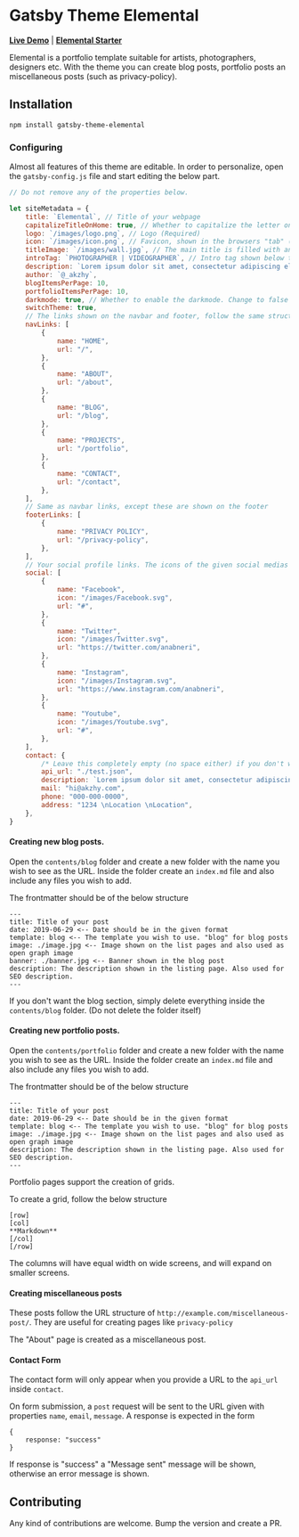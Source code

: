 # Gatsby Theme Elemental

**[Live Demo](https://elemental-theme.netlify.com/)** | **[Elemental Starter](https://github.com/akzhy/gatsby-starter-elemental)**

Elemental is a portfolio template suitable for artists, photographers, designers etc. With the theme you can create blog posts, portfolio posts an miscellaneous posts (such as privacy-policy).

## Installation

```
npm install gatsby-theme-elemental
```

### Configuring

Almost all features of this theme are editable. In order to personalize, open the `gatsby-config.js` file and start editing the below part.

```javascript
// Do not remove any of the properties below.

let siteMetadata = {
    title: `Elemental`, // Title of your webpage
    capitalizeTitleOnHome: true, // Whether to capitalize the letter on homepage
    logo: `/images/logo.png`, // Logo (Required)
    icon: `/images/icon.png`, // Favicon, shown in the browsers "tab" (Required)
    titleImage: `/images/wall.jpg`, // The main title is filled with an image. (Required)
    introTag: `PHOTOGRAPHER | VIDEOGRAPHER`, // Intro tag shown below title
    description: `Lorem ipsum dolor sit amet, consectetur adipiscing elit. Sed sit amet accumsan arcu. Proin ac consequat arcu.`,
    author: `@_akzhy`,
    blogItemsPerPage: 10,
    portfolioItemsPerPage: 10,
    darkmode: true, // Whether to enable the darkmode. Change to false if you want the light mode
    switchTheme: true,
    // The links shown on the navbar and footer, follow the same structure to add or remove more items.
    navLinks: [
        {
            name: "HOME",
            url: "/",
        },
        {
            name: "ABOUT",
            url: "/about",
        },
        {
            name: "BLOG",
            url: "/blog",
        },
        {
            name: "PROJECTS",
            url: "/portfolio",
        },
        {
            name: "CONTACT",
            url: "/contact",
        },
    ],
    // Same as navbar links, except these are shown on the footer
    footerLinks: [
        {
            name: "PRIVACY POLICY",
            url: "/privacy-policy",
        },
    ],
    // Your social profile links. The icons of the given social medias are available in the static folder. If you are adding a new item, include the icon in the static/images folder.
    social: [
        {
            name: "Facebook",
            icon: "/images/Facebook.svg",
            url: "#",
        },
        {
            name: "Twitter",
            icon: "/images/Twitter.svg",
            url: "https://twitter.com/anabneri",
        },
        {
            name: "Instagram",
            icon: "/images/Instagram.svg",
            url: "https://www.instagram.com/anabneri",
        },
        {
            name: "Youtube",
            icon: "/images/Youtube.svg",
            url: "#",
        },
    ],
    contact: {
        /* Leave this completely empty (no space either) if you don't want a contact form. */
        api_url: "./test.json",
        description: `Lorem ipsum dolor sit amet, consectetur adipiscing elit. Sed sit amet accumsan arcu. Proin ac consequat arcu.`,
        mail: "hi@akzhy.com",
        phone: "000-000-0000",
        address: "1234 \nLocation \nLocation",
    },
}
```

#### Creating new blog posts.

Open the `contents/blog` folder and create a new folder with the name you wish to see as the URL. Inside the folder create an `index.md` file and also include any files you wish to add.

The frontmatter should be of the below structure

```
---
title: Title of your post
date: 2019-06-29 <-- Date should be in the given format
template: blog <-- The template you wish to use. "blog" for blog posts
image: ./image.jpg <-- Image shown on the list pages and also used as open graph image
banner: ./banner.jpg <-- Banner shown in the blog post
description: The description shown in the listing page. Also used for SEO description.
---
```

If you don't want the blog section, simply delete everything inside the `contents/blog` folder. (Do not delete the folder itself)

#### Creating new portfolio posts.

Open the `contents/portfolio` folder and create a new folder with the name you wish to see as the URL. Inside the folder create an `index.md` file and also include any files you wish to add.

The frontmatter should be of the below structure

```
---
title: Title of your post
date: 2019-06-29 <-- Date should be in the given format
template: blog <-- The template you wish to use. "blog" for blog posts
image: ./image.jpg <-- Image shown on the list pages and also used as open graph image
description: The description shown in the listing page. Also used for SEO description.
---
```

Portfolio pages support the creation of grids.

To create a grid, follow the below structure

```
[row]
[col]
**Markdown**
[/col]
[/row]
```

The columns will have equal width on wide screens, and will expand on smaller screens.

#### Creating miscellaneous posts

These posts follow the URL structure of `http://example.com/miscellaneous-post/`. They are useful for creating pages like `privacy-policy`

The "About" page is created as a miscellaneous post.

#### Contact Form

The contact form will only appear when you provide a URL to the `api_url` inside `contact`.

On form submission, a `post` request will be sent to the URL given with properties `name`, `email`, `message`. A response is expected in the form

```
{
    response: "success"
}
```

If response is "success" a "Message sent" message will be shown, otherwise an error message is shown.

## Contributing

Any kind of contributions are welcome. Bump the version and create a PR.
